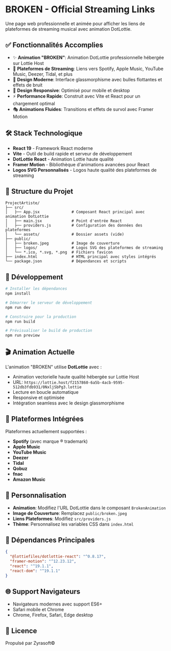 # BROKEN - Official Streaming Links

Une page web professionnelle et animée pour afficher les liens de plateformes de streaming musical avec animation DotLottie.

## ✅ Fonctionnalités Accomplies

- ✨ **Animation "BROKEN"**: Animation DotLottie professionnelle hébergée sur Lottie Host
- 🎵 **Plateformes de Streaming**: Liens vers Spotify, Apple Music, YouTube Music, Deezer, Tidal, et plus
- 🎨 **Design Moderne**: Interface glassmorphisme avec bulles flottantes et effets de bruit
- 📱 **Design Responsive**: Optimisé pour mobile et desktop
- ⚡ **Performance Rapide**: Construit avec Vite et React pour un chargement optimal
- 🎭 **Animations Fluides**: Transitions et effets de survol avec Framer Motion

## 🛠 Stack Technologique

- **React 19** - Framework React moderne
- **Vite** - Outil de build rapide et serveur de développement
- **DotLottie React** - Animation Lottie haute qualité
- **Framer Motion** - Bibliothèque d'animations avancées pour React
- **Logos SVG Personnalisés** - Logos haute qualité des plateformes de streaming

## 📁 Structure du Projet

```
ProjectArtiste/
├── src/
│   ├── App.jsx              # Composant React principal avec animation DotLottie
│   ├── main.jsx             # Point d'entrée React
│   ├── providers.js         # Configuration des données des plateformes
│   └── assets/              # Dossier assets (vide)
├── public/
│   ├── broken.jpeg          # Image de couverture
│   ├── logos/               # Logos SVG des plateformes de streaming
│   └── *.ico, *.svg, *.png  # Fichiers favicon
├── index.html               # HTML principal avec styles intégrés
└── package.json             # Dépendances et scripts
```

## 🚀 Développement

```bash
# Installer les dépendances
npm install

# Démarrer le serveur de développement
npm run dev

# Construire pour la production
npm run build

# Prévisualiser le build de production
npm run preview
```

## 🎬 Animation Actuelle

L'animation "BROKEN" utilise **DotLottie** avec :
- Animation vectorielle haute qualité hébergée sur Lottie Host
- URL: `https://lottie.host/f2157860-6a5b-4acb-9595-512db3fdb931/0NxljSbPg3.lottie`
- Lecture en boucle automatique
- Responsive et optimisée
- Intégration seamless avec le design glassmorphisme

## 🎯 Plateformes Intégrées

Plateformes actuellement supportées :
- **Spotify** (avec marque ® trademark)
- **Apple Music**
- **YouTube Music**
- **Deezer**
- **Tidal**
- **Qobuz**
- **fnac**
- **Amazon Music**

## 🎨 Personnalisation

- **Animation**: Modifiez l'URL DotLottie dans le composant `BrokenAnimation`
- **Image de Couverture**: Remplacez `public/broken.jpeg`
- **Liens Plateformes**: Modifiez `src/providers.js`
- **Thème**: Personnalisez les variables CSS dans `index.html`

## 🔧 Dépendances Principales

```json
{
  "@lottiefiles/dotlottie-react": "^0.8.17",
  "framer-motion": "^12.23.12",
  "react": "^19.1.1",
  "react-dom": "^19.1.1"
}
```

## 🌐 Support Navigateurs

- Navigateurs modernes avec support ES6+
- Safari mobile et Chrome
- Chrome, Firefox, Safari, Edge desktop

## 📄 Licence

Propulsé par Zyrasoft©
